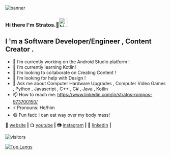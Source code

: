 ![banner](https://user-images.githubusercontent.com/64089173/103980891-66ae4b00-5189-11eb-8be3-1a865bd90a8d.png)
### Hi there I'm Stratos.👋<img src="https://user-images.githubusercontent.com/1303154/88677602-1635ba80-d120-11ea-84d8-d263ba5fc3c0.gif" width="28px" alt="hi">

## I 'm a Software Developer/Engineer , Content Creator .

- 🔭 I’m currently working on the Android Studio platform !
- 🌱 I’m currently learning Kotlin!
- 👯 I’m looking to collaborate on Creating Content !
- 🤔 I’m looking for help with Design !
- 💬 Ask me about Computer Hardware Upgrades , Computer Video Games , Python , Javascript , C++ , C# , Java , Kotlin
- 📫 How to reach me: https://www.linkedin.com/in/stratos-rompos-973700150/
- ⚡ Pronouns: He/him
- 😄 Fun fact: I can eat way over my body mass!


🏡 [website][website] **|**
📺 [youtube][youtube] **|** 
📷 [instagram][instagram] **|** 
👔 [linkedin][linkedin] **|**

[website]: https://super-heroes-quest.netlify.app
[youtube]: https://www.youtube.com/results?search_query=Stratos+Rompos
[instagram]: https://instagram.com/stratos_rompos
[linkedin]: https://www.linkedin.com/in/stratos-rompos-973700150/

![visitors](https://visitor-badge.glitch.me/badge?page_id=rompos.rompos)

[![Top Langs](https://github-readme-stats.vercel.app/api/top-langs/?username=Rompos&langs_count=10&theme=react&layout=compact)](https://github.com/anuraghazra/github-readme-stats)
